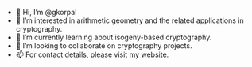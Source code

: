 - 👋 Hi, I’m @gkorpal
- 👀 I’m interested in arithmetic geometry and the related applications in cryptography.
- 🌱 I’m currently learning about isogeny-based cryptography.
- 💞️ I’m looking to collaborate on cryptography projects.
- 📫 For contact details, please visit [my website](https://gkorpal.github.io/).

<!---
gkorpal/gkorpal is a ✨ special ✨ repository because its `README.md` (this file) appears on your GitHub profile.
You can click the Preview link to take a look at your changes.
--->
